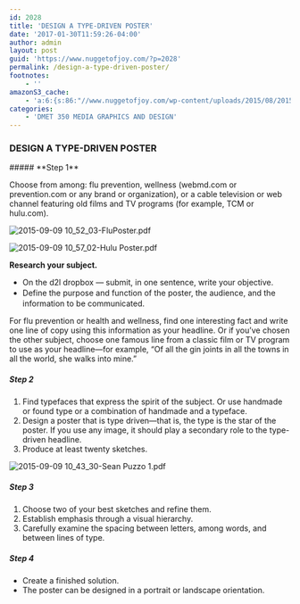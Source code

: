 ```yaml
---
id: 2028
title: 'DESIGN A TYPE-DRIVEN POSTER'
date: '2017-01-30T11:59:26-04:00'
author: admin
layout: post
guid: 'https://www.nuggetofjoy.com/?p=2028'
permalink: /design-a-type-driven-poster/
footnotes:
    - ''
amazonS3_cache:
    - 'a:6:{s:86:"//www.nuggetofjoy.com/wp-content/uploads/2015/08/2015-09-09-10_52_03-FluPoster.pdf.png";a:2:{s:2:"id";i:1299;s:11:"source_type";s:13:"media-library";}s:107:"//image-control-storage.s3.amazonaws.com/blog-images/2015/08/27193516/2015-09-09-10_52_03-FluPoster.pdf.png";a:2:{s:2:"id";i:1299;s:11:"source_type";s:13:"media-library";}s:88:"//www.nuggetofjoy.com/wp-content/uploads/2015/08/2015-09-09-10_57_02-Hulu-Poster.pdf.png";a:2:{s:2:"id";i:1302;s:11:"source_type";s:13:"media-library";}s:109:"//image-control-storage.s3.amazonaws.com/blog-images/2015/08/27193511/2015-09-09-10_57_02-Hulu-Poster.pdf.png";a:2:{s:2:"id";i:1302;s:11:"source_type";s:13:"media-library";}s:89:"//www.nuggetofjoy.com/wp-content/uploads/2015/08/2015-09-09-10_43_30-Sean-Puzzo-1.pdf.png";a:2:{s:2:"id";i:1300;s:11:"source_type";s:13:"media-library";}s:110:"//image-control-storage.s3.amazonaws.com/blog-images/2015/08/27193514/2015-09-09-10_43_30-Sean-Puzzo-1.pdf.png";a:2:{s:2:"id";i:1300;s:11:"source_type";s:13:"media-library";}}'
categories:
    - 'DMET 350 MEDIA GRAPHICS AND DESIGN'
---
```


### DESIGN A TYPE-DRIVEN POSTER

<div class="page" title="Page 114"><div class="layoutArea"><div class="column"><div class="page" title="Page 114"><div class="layoutArea"><div class="column">##### **Step 1**

Choose from among: flu prevention, wellness (webmd.com or prevention.com or any brand or organization), or a cable television or web channel featuring old films and TV programs (for example, TCM or hulu.com).

![2015-09-09 10_52_03-FluPoster.pdf](https://image-control-storage.s3.amazonaws.com/blog-images/2015/08/27193516/2015-09-09-10_52_03-FluPoster.pdf.png)

![2015-09-09 10_57_02-Hulu Poster.pdf](https://image-control-storage.s3.amazonaws.com/blog-images/2015/08/27193511/2015-09-09-10_57_02-Hulu-Poster.pdf.png)


**Research your subject.**

- On the d2l dropbox — submit, in one sentence, write your objective.
- Define<span style="line-height: 1.5;"> the purpose and function of the poster, the audience, and the information to be communicated.</span>

<span style="line-height: 1.5;">  
</span>For flu prevention or health and wellness, find one interesting fact and write one line of copy using this information as your headline. Or if you’ve chosen the other subject, choose one famous line from a classic film or TV program to use as your headline—for example, “Of all the gin joints in all the towns in all the world, she walks into mine.”

##### **Step 2**

1. Find typefaces that express the spirit of the subject. Or use handmade or found type or a combination of handmade and a typeface.
2. Design a poster that is type driven—that is, the type is the star of the poster. If you use any image, it should play a secondary role to the type-driven headline.
3. Produce at least twenty sketches.

![2015-09-09 10_43_30-Sean Puzzo 1.pdf](https://image-control-storage.s3.amazonaws.com/blog-images/2015/08/27193514/2015-09-09-10_43_30-Sean-Puzzo-1.pdf.png)

##### **Step 3**

1. Choose two of your best sketches and refine them.
2. Establish emphasis through a visual hierarchy.
3. Carefully examine the spacing between letters, among words, and between lines of type.

##### **Step 4**

- Create a finished solution.
- The poster can be designed in a portrait or landscape orientation.

</div></div></div></div></div></div>